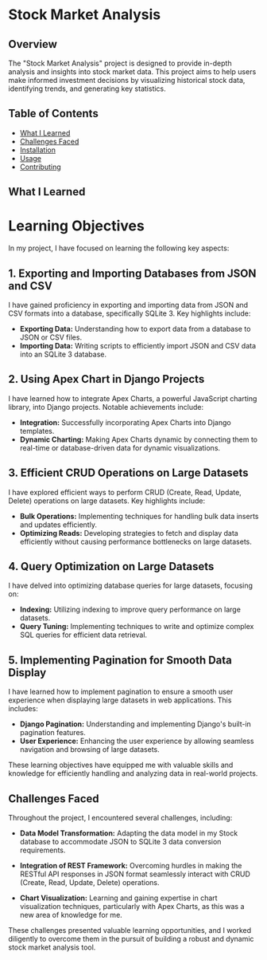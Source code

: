 # Stock Market Analysis

## Overview

The "Stock Market Analysis" project is designed to provide in-depth analysis and insights into stock market data. This project aims to help users make informed investment decisions by visualizing historical stock data, identifying trends, and generating key statistics.

## Table of Contents

- [What I Learned](#what-i-learned)
- [Challenges Faced](#challenges-faced)
- [Installation](#installation)
- [Usage](#usage)
- [Contributing](#contributing)


## What I Learned

# Learning Objectives

In my project, I have focused on learning the following key aspects:

## 1. Exporting and Importing Databases from JSON and CSV

I have gained proficiency in exporting and importing data from JSON and CSV formats into a database, specifically SQLite 3. Key highlights include:

- **Exporting Data:** Understanding how to export data from a database to JSON or CSV files.
- **Importing Data:** Writing scripts to efficiently import JSON and CSV data into an SQLite 3 database.

## 2. Using Apex Chart in Django Projects

I have learned how to integrate Apex Charts, a powerful JavaScript charting library, into Django projects. Notable achievements include:

- **Integration:** Successfully incorporating Apex Charts into Django templates.
- **Dynamic Charting:** Making Apex Charts dynamic by connecting them to real-time or database-driven data for dynamic visualizations.

## 3. Efficient CRUD Operations on Large Datasets

I have explored efficient ways to perform CRUD (Create, Read, Update, Delete) operations on large datasets. Key highlights include:

- **Bulk Operations:** Implementing techniques for handling bulk data inserts and updates efficiently.
- **Optimizing Reads:** Developing strategies to fetch and display data efficiently without causing performance bottlenecks on large datasets.

## 4. Query Optimization on Large Datasets

I have delved into optimizing database queries for large datasets, focusing on:

- **Indexing:** Utilizing indexing to improve query performance on large datasets.
- **Query Tuning:** Implementing techniques to write and optimize complex SQL queries for efficient data retrieval.

## 5. Implementing Pagination for Smooth Data Display

I have learned how to implement pagination to ensure a smooth user experience when displaying large datasets in web applications. This includes:

- **Django Pagination:** Understanding and implementing Django's built-in pagination features.
- **User Experience:** Enhancing the user experience by allowing seamless navigation and browsing of large datasets.

These learning objectives have equipped me with valuable skills and knowledge for efficiently handling and analyzing data in real-world projects.


## Challenges Faced

Throughout the project, I encountered several challenges, including:

- **Data Model Transformation:** Adapting the data model in my Stock database to accommodate JSON to SQLite 3 data conversion requirements.
  
- **Integration of REST Framework:** Overcoming hurdles in making the RESTful API responses in JSON format seamlessly interact with CRUD (Create, Read, Update, Delete) operations.

- **Chart Visualization:** Learning and gaining expertise in chart visualization techniques, particularly with Apex Charts, as this was a new area of knowledge for me.

These challenges presented valuable learning opportunities, and I worked diligently to overcome them in the pursuit of building a robust and dynamic stock market analysis tool.


